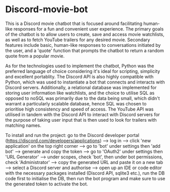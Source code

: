 # Discord-movie-bot
This is a Discord movie chatbot that is focused around facilitating human-like responses for a fun and convenient user experience. The primary goals of the chatbot is to allow users to create, save and access movie watchlists, as well as to fetch YouTube trailers for any desired movie. Secondary features include basic, human-like responses to conversations initiated by the user, and a 'quote' function that prompts the chatbot to return a random quote from a popular movie.

As for the technologies used to implement the chatbot, Python was the preferred language of choice considering it's ideal for scripting, simplicity and excellent portablity. The Discord API is also highly compatible with Python, which was used to instantiate a bot that connects and interacts with Discord servers. Additionally, a relational database was implemented for storing user information like watchlists, and the choice to utilise SQL as opposed to noSQL was primarily due to the data being small, which didn't warrant a particularly scalable database, hence SQL was chosen to prioritise high consistency and speed of access. The YouTube API was utilised in tandem with the Discord API to interact with Discord servers for the purpose of taking user input that is then used to look for trailers with matching names.

To install and run the project: go to the Discord developer portal (https://discord.com/developers/applications) --> log in --> click 'new application' on the top right corner --> go to 'bot' under settings then 'add bot' --> generate and copy the token --> go to 'OAuth2' under settings then 'URL Generator' --> under scopes, check 'bot', then under bot permissions, check 'Administrator' --> copy the generated URL and paste it on a new tab --> select a Discord server and authorise --> open up an IDE or code editor with the necessary packages installed (Discord API, sqlite3 etc.), run the DB code first to initialise the DB, then run the bot program and make sure to use the generated token to activate the bot.
